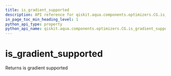 ```yaml
---
title: is_gradient_supported
description: API reference for qiskit.aqua.components.optimizers.CG.is_gradient_supported
in_page_toc_min_heading_level: 1
python_api_type: property
python_api_name: qiskit.aqua.components.optimizers.CG.is_gradient_supported
---
```


# is\_gradient\_supported

Returns is gradient supported

